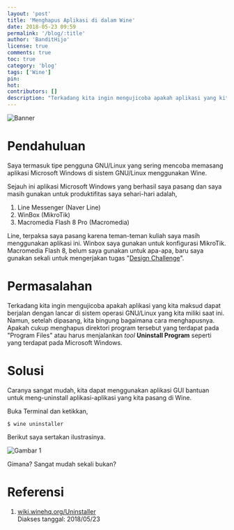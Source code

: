 ```yaml
---
layout: 'post'
title: 'Menghapus Aplikasi di dalam Wine'
date: 2018-05-23 09:59
permalink: '/blog/:title'
author: 'BanditHijo'
license: true
comments: true
toc: true
category: 'blog'
tags: ['Wine']
pin:
hot:
contributors: []
description: "Terkadang kita ingin mengujicoba apakah aplikasi yang kita maksud dapat berjalan dengan lancar di sistem operasi GNU/Linux yang kita miliki saat ini. Namun, setelah dipasang, kita bingung bagaimana cara menghapusnya. Apakah cukup menghapus direktori program tersebut yang terdapat pada Program Files atau harus menjalankan tool Uninstall Program seperti yang terdapat pada Microsoft Windows."
---
```


![Banner](https://s20.postimg.cc/7t1qi5utp/banner_post_14.png)


# Pendahuluan

Saya termasuk tipe pengguna GNU/Linux yang sering mencoba memasang aplikasi Microsoft Windows di sistem GNU/Linux menggunakan Wine.

Sejauh ini aplikasi Microsoft Windows yang berhasil saya pasang dan saya masih gunakan untuk produktifitas saya sehari-hari adalah,

1. Line Messenger (Naver Line)
2. WinBox (MikroTik)
3. Macromedia Flash 8 Pro (Macromedia)

Line, terpaksa saya pasang karena teman-teman kuliah saya masih menggunakan aplikasi ini. Winbox saya gunakan untuk konfigurasi MikroTik. Macromedia Flash 8, belum saya gunakan untuk apa-apa, baru saya gunakan sekali untuk mengerjakan tugas "[Design Challenge](https://bandithijo.com/blog/menjalankan-macromedia-flash-8-linux)".


# Permasalahan

Terkadang kita ingin mengujicoba apakah aplikasi yang kita maksud dapat berjalan dengan lancar di sistem operasi GNU/Linux yang kita miliki saat ini. Namun, setelah dipasang, kita bingung bagaimana cara menghapusnya. Apakah cukup menghapus direktori program tersebut yang terdapat pada "Program Files" atau harus menjalankan *tool* **Uninstall Program** seperti yang terdapat pada Microsoft Windows.


# Solusi

Caranya sangat mudah, kita dapat menggunakan aplikasi GUI bantuan untuk meng-uninstall aplikasi-aplikasi yang kita pasang di Wine.

Buka Terminal dan ketikkan,

```
$ wine uninstaller
```

Berikut saya sertakan ilustrasinya.

![Gambar 1](https://s20.postimg.cc/b3uovt4zx/gambar_01.gif)

Gimana? Sangat mudah sekali bukan?


# Referensi

1. [wiki.winehq.org/Uninstaller](https://wiki.winehq.org/Uninstaller)
<br>Diakses tanggal: 2018/05/23

